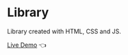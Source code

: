 # Library
Library created with HTML, CSS and JS.   

[Live Demo](https://balexandermunoz.github.io/Library/) :point_left:
